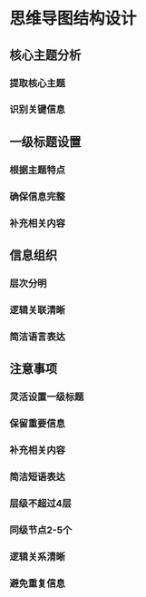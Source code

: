 # 思维导图结构设计
## 核心主题分析
### 提取核心主题
### 识别关键信息
## 一级标题设置
### 根据主题特点
### 确保信息完整
### 补充相关内容
## 信息组织
### 层次分明
### 逻辑关联清晰
### 简洁语言表达
## 注意事项
### 灵活设置一级标题
### 保留重要信息
### 补充相关内容
### 简洁短语表达
### 层级不超过4层
### 同级节点2-5个
### 逻辑关系清晰
### 避免重复信息